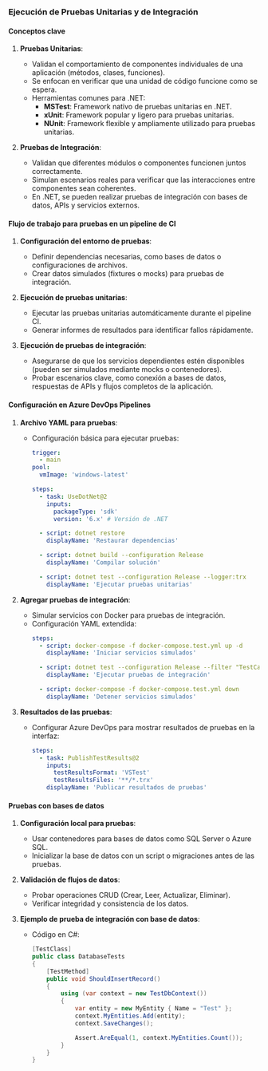 ### Ejecución de Pruebas Unitarias y de Integración

#### Conceptos clave

1. **Pruebas Unitarias**:
   - Validan el comportamiento de componentes individuales de una aplicación (métodos, clases, funciones).
   - Se enfocan en verificar que una unidad de código funcione como se espera.
   - Herramientas comunes para .NET:
     - **MSTest**: Framework nativo de pruebas unitarias en .NET.
     - **xUnit**: Framework popular y ligero para pruebas unitarias.
     - **NUnit**: Framework flexible y ampliamente utilizado para pruebas unitarias.

2. **Pruebas de Integración**:
   - Validan que diferentes módulos o componentes funcionen juntos correctamente.
   - Simulan escenarios reales para verificar que las interacciones entre componentes sean coherentes.
   - En .NET, se pueden realizar pruebas de integración con bases de datos, APIs y servicios externos.

#### Flujo de trabajo para pruebas en un pipeline de CI

1. **Configuración del entorno de pruebas**:
   - Definir dependencias necesarias, como bases de datos o configuraciones de archivos.
   - Crear datos simulados (fixtures o mocks) para pruebas de integración.

2. **Ejecución de pruebas unitarias**:
   - Ejecutar las pruebas unitarias automáticamente durante el pipeline CI.
   - Generar informes de resultados para identificar fallos rápidamente.

3. **Ejecución de pruebas de integración**:
   - Asegurarse de que los servicios dependientes estén disponibles (pueden ser simulados mediante mocks o contenedores).
   - Probar escenarios clave, como conexión a bases de datos, respuestas de APIs y flujos completos de la aplicación.

#### Configuración en Azure DevOps Pipelines

1. **Archivo YAML para pruebas**:
   - Configuración básica para ejecutar pruebas:
     ```yaml
     trigger:
       - main
     pool:
       vmImage: 'windows-latest'

     steps:
       - task: UseDotNet@2
         inputs:
           packageType: 'sdk'
           version: '6.x' # Versión de .NET

       - script: dotnet restore
         displayName: 'Restaurar dependencias'

       - script: dotnet build --configuration Release
         displayName: 'Compilar solución'

       - script: dotnet test --configuration Release --logger:trx
         displayName: 'Ejecutar pruebas unitarias'
     ```

2. **Agregar pruebas de integración**:
   - Simular servicios con Docker para pruebas de integración.
   - Configuración YAML extendida:
     ```yaml
     steps:
       - script: docker-compose -f docker-compose.test.yml up -d
         displayName: 'Iniciar servicios simulados'

       - script: dotnet test --configuration Release --filter "TestCategory=Integration"
         displayName: 'Ejecutar pruebas de integración'

       - script: docker-compose -f docker-compose.test.yml down
         displayName: 'Detener servicios simulados'
     ```

3. **Resultados de las pruebas**:
   - Configurar Azure DevOps para mostrar resultados de pruebas en la interfaz:
     ```yaml
     steps:
       - task: PublishTestResults@2
         inputs:
           testResultsFormat: 'VSTest'
           testResultsFiles: '**/*.trx'
         displayName: 'Publicar resultados de pruebas'
     ```

#### Pruebas con bases de datos

1. **Configuración local para pruebas**:
   - Usar contenedores para bases de datos como SQL Server o Azure SQL.
   - Inicializar la base de datos con un script o migraciones antes de las pruebas.

2. **Validación de flujos de datos**:
   - Probar operaciones CRUD (Crear, Leer, Actualizar, Eliminar).
   - Verificar integridad y consistencia de los datos.

3. **Ejemplo de prueba de integración con base de datos**:
   - Código en C#:
     ```csharp
     [TestClass]
     public class DatabaseTests
     {
         [TestMethod]
         public void ShouldInsertRecord()
         {
             using (var context = new TestDbContext())
             {
                 var entity = new MyEntity { Name = "Test" };
                 context.MyEntities.Add(entity);
                 context.SaveChanges();

                 Assert.AreEqual(1, context.MyEntities.Count());
             }
         }
     }
     ```